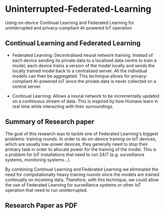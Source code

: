 # Uninterrupted-Federated-Learning
Using on-device Continual Learning and Federated Learning for uninterrupted and privacy-compliant AI-powered IoT operation

## Continual Learning and Federated Learning

  - Federated Learning: Decentralised neural network training. Instead of each device sending its private data to a localised data centre to train a model, each device trains a version of the model locally and sends the locally trained model back to a centralised server. All the individual models can then be aggregated. This technique allows for privacy-compliant AI-powered IoT since the private data is never collected on a central server.

  - Continual Learning: Allows a neural network to be incrementally updated on a continuous stream of data. This is inspired by how Humans learn in real time while interacting with their surroundings.

## Summary of Research paper
The goal of this research was to tackle one of Federated Learning's biggest problems: training rounds. In order to do on-device training on IoT devices, which are usually low-power devices, they generally need to stop their primary task in order to allocate power for the training of the model. This is a problem for IoT installations that need to run 24/7 (e.g. surveillance systems, monitoring systems...).

By combining Continual Learning and Federated Learning we eliminated the need for computationally heavy training rounds since the models are trained continually on incoming data. Therefore, with this technique, we could allow the use of Federated Learning for surveillance systems or other IoT operation that need to run uninterrupted.

## Research Paper as PDF

